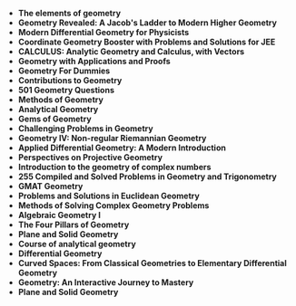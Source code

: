 
<ul>
<li><b><a target="_blank" href="https://github.com/manjunath5496/Material-Science-Books/blob/master/mas(1).pdf" style="text-decoration:none;">The elements of geometry</a></b></li>
                                <li><b><a target="_blank" href="https://github.com/manjunath5496/Material-Science-Books/blob/master/mas(2).pdf" style="text-decoration:none;">Geometry Revealed: A Jacob's Ladder to Modern Higher Geometry</a></b></li>
                                <li><b><a target="_blank" href="https://github.com/manjunath5496/Material-Science-Books/blob/master/mas(3).pdf" style="text-decoration:none;">Modern Differential Geometry for Physicists</a></b></li>
 <li><b><a target="_blank" href="https://github.com/manjunath5496/Material-Science-Books/blob/master/mas(4).pdf" style="text-decoration:none;">Coordinate Geometry Booster with Problems and Solutions for JEE  </a></b></li>                              
<li><b><a target="_blank" href="https://github.com/manjunath5496/Material-Science-Books/blob/master/mas(5).pdf" style="text-decoration:none;">CALCULUS: Analytic Geometry and Calculus, with Vectors</a></b></li>
<li><b><a target="_blank" href="https://github.com/manjunath5496/Material-Science-Books/blob/master/mas(6).pdf" style="text-decoration:none;">Geometry with Applications and Proofs</a></b></li>
                                <li><b><a target="_blank" href="https://github.com/manjunath5496/Material-Science-Books/blob/master/mas(7).pdf" style="text-decoration:none;">Geometry For Dummies</a></b></li>
                                <li><b><a target="_blank" href="https://github.com/manjunath5496/Material-Science-Books/blob/master/mas(8).pdf" style="text-decoration:none;">Contributions to Geometry</a></b></li>
 <li><b><a target="_blank" href="https://github.com/manjunath5496/Material-Science-Books/blob/master/mas(9).pdf" style="text-decoration:none;">501 Geometry Questions</a></b></li>                              
<li><b><a target="_blank" href="https://github.com/manjunath5496/Material-Science-Books/blob/master/mas(10).pdf" style="text-decoration:none;">Methods of Geometry</a></b></li>                                
<li><b><a target="_blank" href="https://github.com/manjunath5496/Material-Science-Books/blob/master/mas(11).pdf" style="text-decoration:none;">Analytical Geometry</a></b></li>
                                <li><b><a target="_blank" href="https://github.com/manjunath5496/Material-Science-Books/blob/master/mas(12).pdf" style="text-decoration:none;">Gems of Geometry </a></b></li>
                                <li><b><a target="_blank" href="https://github.com/manjunath5496/Material-Science-Books/blob/master/mas(13).pdf" style="text-decoration:none;"> Challenging Problems in Geometry</a></b></li>
 <li><b><a target="_blank" href="https://github.com/manjunath5496/Material-Science-Books/blob/master/mas(14).pdf" style="text-decoration:none;">Geometry IV: Non-regular Riemannian Geometry </a></b></li>                              
<li><b><a target="_blank" href="https://github.com/manjunath5496/Material-Science-Books/blob/master/mas(15).pdf" style="text-decoration:none;">Applied Differential Geometry: A Modern Introduction</a></b></li>
<li><b><a target="_blank" href="https://github.com/manjunath5496/Material-Science-Books/blob/master/mas(16).pdf" style="text-decoration:none;">Perspectives on Projective Geometry</a></b></li>
                                <li><b><a target="_blank" href="https://github.com/manjunath5496/Material-Science-Books/blob/master/mas(17).pdf" style="text-decoration:none;">Introduction to the geometry of complex numbers </a></b></li>
                                <li><b><a target="_blank" href="https://github.com/manjunath5496/Material-Science-Books/blob/master/mas(18).pdf" style="text-decoration:none;">255 Compiled and Solved Problems in Geometry and Trigonometry</a></b></li>
 <li><b><a target="_blank" href="https://github.com/manjunath5496/Material-Science-Books/blob/master/mas(19).pdf" style="text-decoration:none;">GMAT Geometry </a></b></li>                              
<li><b><a target="_blank" href="https://github.com/manjunath5496/Material-Science-Books/blob/master/mas(20).pdf" style="text-decoration:none;">Problems and Solutions in Euclidean Geometry</a></b></li> 
 <li><b><a target="_blank" href="https://github.com/manjunath5496/Material-Science-Books/blob/master/mas(21).pdf" style="text-decoration:none;">Methods of Solving Complex Geometry Problems</a></b></li>                              
<li><b><a target="_blank" href="https://github.com/manjunath5496/Material-Science-Books/blob/master/mas(22).pdf" style="text-decoration:none;">Algebraic Geometry I</a></b></li>
<li><b><a target="_blank" href="https://github.com/manjunath5496/Material-Science-Books/blob/master/mas(23).pdf" style="text-decoration:none;">The Four Pillars of Geometry </a></b></li>
                                <li><b><a target="_blank" href="https://github.com/manjunath5496/Material-Science-Books/blob/master/mas(24).pdf" style="text-decoration:none;">Plane and Solid Geometry</a></b></li>
                               
<li><b><a target="_blank" href="https://github.com/manjunath5496/Material-Science-Books/blob/master/mas(25).pdf" style="text-decoration:none;">Course of analytical geometry</a></b></li> 
 <li><b><a target="_blank" href="https://github.com/manjunath5496/Material-Science-Books/blob/master/mas(26).pdf" style="text-decoration:none;">Differential Geometry</a></b></li>                              
<li><b><a target="_blank" href="https://github.com/manjunath5496/Material-Science-Books/blob/master/mas(27).pdf" style="text-decoration:none;">Curved Spaces: From Classical Geometries to Elementary Differential Geometry</a></b></li>
<li><b><a target="_blank" href="https://github.com/manjunath5496/Material-Science-Books/blob/master/mas(28).pdf" style="text-decoration:none;">Geometry: An Interactive Journey to Mastery </a></b></li>
                                <li><b><a target="_blank" href="https://github.com/manjunath5496/Material-Science-Books/blob/master/mas().pdf" style="text-decoration:none;">Plane and Solid Geometry</a></b></li>  
 
 </ul>
